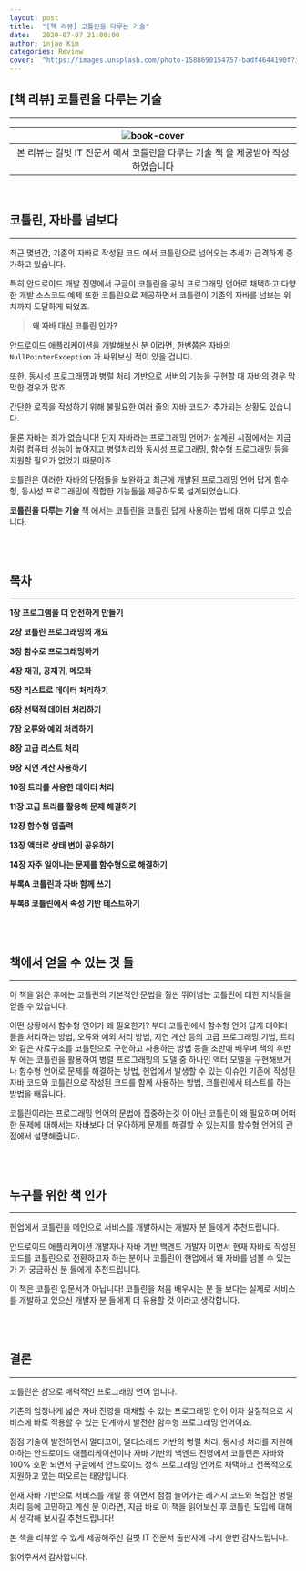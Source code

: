 ```yaml
---
layout: post
title:  "[책 리뷰] 코틀린을 다루는 기술"
date:   2020-07-07 21:00:00
author: injae Kim
categories: Review
cover:  "https://images.unsplash.com/photo-1588690154757-badf4644190f?ixlib=rb-1.2.1&ixid=eyJhcHBfaWQiOjEyMDd9&auto=format&fit=crop&w=1267&q=80"
---
```


## [책 리뷰] 코틀린을 다루는 기술

---

| ![book-cover](https://injae-kim.github.io/assets/Review/the-joy-of-kotlin-book-review/book-cover.jpg) |
| :----------------------------------------------------------: |
| 본 리뷰는 길벗 IT 전문서 에서 코틀린을 다루는 기술 책 을 제공받아 작성 하였습니다 |

 <br/>

## 코틀린, 자바를 넘보다

---

최근 몇년간, 기존의 자바로 작성된 코드 에서 코틀린으로 넘어오는 추세가 급격하게 증가하고 있습니다.

특히 안드로이드 개발 진영에서 구글이 코틀린을 공식 프로그래밍 언어로 채택하고 다양한 개발 소스코드 예제 또한 코틀린으로 제공하면서 코틀린이 기존의 자바를 넘보는 위치까지 도달하게 되었죠.

> **왜 자바 대신 코틀린 인가?**

안드로이드 애플리케이션을 개발해보신 분 이라면, 한번쯤은 자바의 `NullPointerException` 과 싸워보신 적이 있을 겁니다. 

또한, 동시성 프로그래밍과 병럴 처리 기반으로 서버의 기능을 구현할 때 자바의 경우 막막한 경우가 많죠.

간단한 로직을 작성하기 위해 불필요한 여러 줄의 자바 코드가 추가되는 상황도 있습니다.

물론 자바는 죄가 없습니다! 단지 자바라는 프로그래밍 언어가 설계된 시점에서는 지금처럼 컴퓨터 성능이 높아지고 병렬처리와 동시성 프로그래밍, 함수형 프로그래밍 등을 지원할 필요가 없었기 때문이죠

코틀린은 이러한 자바의 단점들을 보완하고 최근에 개발된 프로그래밍 언어 답게 함수형, 동시성 프로그래밍에 적합한 기능들을 제공하도록 설계되었습니다.

**코틀린을 다루는 기술** 책 에서는 코틀린을 코틀린 답게 사용하는 법에 대해 다루고 있습니다.

 <br/>

 <br/>

## 목차

---

**1장 프로그램을 더 안전하게 만들기**

**2장 코틀린 프로그래밍의 개요**

**3장 함수로 프로그래밍하기**

**4장 재귀, 공재귀, 메모화**

**5장 리스트로 데이터 처리하기**

**6장 선택적 데이터 처리하기**

**7장 오류와 예외 처리하기**

**8장 고급 리스트 처리**

**9장 지연 계산 사용하기**

**10장 트리를 사용한 데이터 처리**

**11장 고급 트리를 활용해 문제 해결하기**

**12장 함수형 입출력**

**13장 액터로 상태 변이 공유하기**

**14장 자주 일어나는 문제를 함수형으로 해결하기**

**부록A 코틀린과 자바 함께 쓰기**

**부록B 코틀린에서 속성 기반 테스트하기**

 <br/>

 <br/>

## 책에서 얻을 수 있는 것 들

---

이 책을 읽은 후에는 코틀린의 기본적인 문법을 훨씬 뛰어넘는 코틀린에 대한 지식들을 얻을 수 있습니다.

어떤 상황에서 함수형 언어가 왜 필요한가? 부터 코틀린에서 함수형 언어 답게 데이터 들을 처리하는 방법, 오류와 예외 처리 방법, 지연 계산 등의 고급 프로그래밍 기법, 트리와 같은 자료구조를 코틀린으로 구현하고 사용하는 방법 등을 초반에 배우며 책의 후반부 에는 코틀린을 활용하여 병렬 프로그래밍의 모델 중 하나인 액터 모델을 구현해보거나 함수형 언어로 문제를 해결하는 방법, 현업에서 발생할 수 있는 이슈인 기존에 작성된 자바 코드와 코틀린으로 작성된 코드를 함께 사용하는 방법, 코틀린에서 테스트를 하는 방법을 배웁니다.

코틀린이라는 프로그래밍 언어의 문법에 집중하는것 이 아닌 코틀린이 왜 필요하며 어떠한 문제에 대해서는 자바보다 더 우아하게 문제를 해결할 수 있는지를 함수형 언어의 관점에서 설명해줍니다.

 <br/>

 <br/>

## 누구를 위한 책 인가

---

현업에서 코틀린을 메인으로 서비스를 개발하시는 개발자 분 들에게 추천드립니다.

안드로이드 애플리케이션 개발자나 자바 기반 백엔드 개발자 이면서 현재 자바로 작성된 코드를 코틀린으로 전환하고자 하는 분이나 코틀린이 현업에서 왜 자바를 넘볼 수 있는가 가 궁금하신 분 들에게 추천드립니다.

이 책은 코틀린 입문서가 아닙니다! 코틀린을 처음 배우시는 분 들 보다는 실제로 서비스를 개발하고 있으신 개발자 분 들에게 더 유용할 것 이라고 생각합니다.

 <br/>

 <br/>

## 결론

---

코틀린은 참으로 매력적인 프로그래밍 언어 입니다.

기존의 엄청나게 넓은 자바 진영을 대채할 수 있는 프로그래밍 언어 이자 실질적으로 서비스에 바로 적용할 수 있는 단계까지 발전한 함수형 프로그래밍 언어이죠.

점점 기술이 발전하면서 멀티코어, 멀티스레드 기반의 병럴 처리, 동시성 처리를 지원해야하는 안드로이드 애플리케이션이나 자바 기반의 백엔드 진영에서 코틀린은 자바와 100% 호환 되면서 구글에서 안드로이드 정식 프로그래밍 언어로 채택하고 전폭적으로 지원하고 있는 떠오르는 태양입니다.

현재 자바 기반으로 서비스를 개발 중 이면서 점점 늘어가는 레거시 코드와 복잡한 병렬처리 등에 고민하고 계신 분 이라면, 지금 바로 이 책을 읽어보신 후 코틀린 도입에 대해서 생각해 보시길 추천드립니다!

본 책을 리뷰할 수 있게 제공해주신 길벗 IT 전문서 출판사에 다시 한번 감사드립니다.

읽어주셔서 감사합니다.
